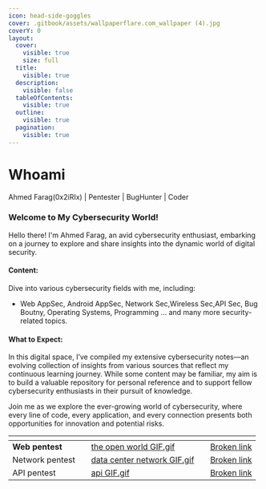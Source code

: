 ```yaml
---
icon: head-side-goggles
cover: .gitbook/assets/wallpaperflare.com_wallpaper (4).jpg
coverY: 0
layout:
  cover:
    visible: true
    size: full
  title:
    visible: true
  description:
    visible: false
  tableOfContents:
    visible: true
  outline:
    visible: true
  pagination:
    visible: true
---
```


# Whoami

Ahmed Farag(0x2iRIx) | Pentester | BugHunter | Coder

### Welcome to My Cybersecurity World! <a href="#welcome-to-my-cybersecurity-corner" id="welcome-to-my-cybersecurity-corner"></a>

Hello there! I'm Ahmed Farag, an avid cybersecurity enthusiast, embarking on a journey to explore and share insights into the dynamic world of digital security.

#### Content: <a href="#content" id="content"></a>

Dive into various cybersecurity fields with me, including:

* Web AppSec, Android AppSec, Network Sec,Wireless Sec,API Sec, Bug Boutny, Operating Systems, Programming ... and many more security-related topics.

#### What to Expect: <a href="#what-to-expect" id="what-to-expect"></a>

In this digital space, I’ve compiled my extensive cybersecurity notes—an evolving collection of insights from various sources that reflect my continuous learning journey. While some content may be familiar, my aim is to build a valuable repository for personal reference and to support fellow cybersecurity enthusiasts in their pursuit of knowledge.&#x20;

Join me as we explore the ever-growing world of cybersecurity, where every line of code, every application, and every connection presents both opportunities for innovation and potential risks.

<table data-view="cards"><thead><tr><th></th><th></th><th data-hidden data-card-cover data-type="files"></th><th data-hidden></th><th data-hidden data-card-target data-type="content-ref"></th></tr></thead><tbody><tr><td><strong>Web pentest</strong></td><td></td><td><a href=".gitbook/assets/the open world GIF.gif">the open world GIF.gif</a></td><td></td><td><a href="broken-reference">Broken link</a></td></tr><tr><td>Network pentest</td><td></td><td><a href=".gitbook/assets/data center network GIF.gif">data center network GIF.gif</a></td><td></td><td><a href="broken-reference">Broken link</a></td></tr><tr><td>API pentest</td><td></td><td><a href=".gitbook/assets/api GIF.gif">api GIF.gif</a></td><td></td><td><a href="broken-reference">Broken link</a></td></tr></tbody></table>
